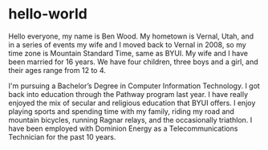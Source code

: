 # hello-world
Hello everyone, my name is Ben Wood.  My hometown is Vernal, Utah, and in a series of events my wife and I moved back to Vernal in 2008, so my time zone is Mountain Standard Time, same as BYUI.  My wife and I have been married for 16 years.  We have four children, three boys and a girl, and their ages range from 12 to 4.

I'm pursuing a Bachelor’s Degree in Computer Information Technology.  I got back into education through the Pathway program last year.  I have really enjoyed the mix of secular and religious education that BYUI offers.  I enjoy playing sports and spending time with my family, riding my road and mountain bicycles, running Ragnar relays, and the occasionally triathlon.  I have been employed with Dominion Energy as a Telecommunications Technician for the past 10 years.
